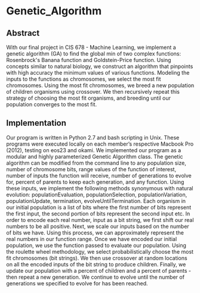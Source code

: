 # Genetic_Algorithm

## Abstract  

With our final project in CIS 678 - Machine Learning, we implement a genetic algorithm (GA) to find the global min of two complex functions: Rosenbrock's Banana function and Goldstein-Price function. Using concepts similar to natural biology, we construct an algorithm that pinpoints with high accuracy the minimum values of various functions. Modeling the inputs to the functions as chromosomes, we select the most fit chromosomes. Using the most fit chromosomes, we breed a new population of children organisms using crossover. We then recursively repeat this strategy of choosing the most fit organisms, and breeding until our population converges to the most fit.

## Implementation  
Our program is written in Python 2.7 and bash scripting in Unix. These programs were executed locally on each member’s respective Macbook Pro (2012), testing on eos23 and okami.
We implemented our program as a modular and highly parameterized Genetic Algorithm class. The genetic algorithm can be modified from the command line to any population size, number of chromosome bits, range values of the function of interest, number of inputs the function will receive, number of generations to evolve for, percent of parents to keep each generation, and any function. Using these inputs, we implement the following methods synonymous with natural evolution: populationEvaluation, populationSelection, populationVariation, populationUpdate, termination, evolveUntilTermination. Each organism in our initial population is a list of bits where the first number of bits represent the first input, the second portion of bits represent the second input etc. In order to encode each real number, input as a bit string, we first shift our real numbers to be all positive. Next, we scale our inputs based on the number of bits we have. Using this process, we can approximately represent the real numbers in our function range. Once we have encoded our initial population, we use the function passed to evaluate our population. Using the roulette wheel methodology, we select probabilistically choose the most fit chromosomes (bit strings). We then use crossover at random locations on all the encoded inputs of the bit string to produce children. Finally, we update our population with a percent of children and a percent of parents - then repeat a new generation. We continue to evolve until the number of generations we specified to evolve for has been reached.

